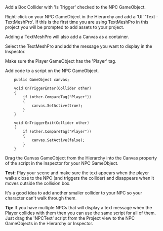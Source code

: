 Add a Box Collider with 'Is Trigger' checked to the NPC GameObject. 

Right-click on your NPC GameObject in the Hierarchy and add a 'UI' 'Text - TextMeshPro'. If this is the first time you are using TextMeshPro in this project you will be prompted to add assets to your project. 

Adding a TextMeshPro will also add a Canvas as a container. 

Select the TextMeshPro and add the message you want to display in the Inspector.

Make sure the Player GameObject has the 'Player' tag. 

Add code to a script on the NPC GameObject. 

```
    public GameObject canvas;

    void OnTriggerEnter(Collider other)
    {
        if (other.CompareTag("Player"))
        {
            canvas.SetActive(true);
        }
    }

    void OnTriggerExit(Collider other)
    {
        if (other.CompareTag("Player"))
        {
            canvas.SetActive(false);
        }
    }
```

Drag the Canvas GameObject from the Hierarchy into the Canvas property of the script in the Inspector for your NPC GameObject.

**Test:** Play your scene and make sure the text appears when the player walks close to the NPC (and triggers the collider) and disappears when it moves outside the collision box. 

It's a good idea to add another smaller collider to your NPC so your character can't walk through them. 

**Tip:** If you have multiple NPCs that will display a text message when the Player collides with them then you can use the same script for all of them. Just drag the 'NPCText' script from the Project view to the NPC GameObjects in the Hierarchy or Inspector. 
